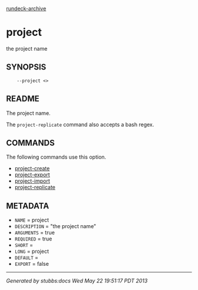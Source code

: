 [rundeck-archive](../../index.html)

# project

the project name

## SYNOPSIS

        --project <>

## README

The project name.

The `project-replicate` command also accepts a bash regex.

## COMMANDS

The following commands use this option.

* [project-create](../../commands/project-create/index.html)
* [project-export](../../commands/project-export/index.html)
* [project-import](../../commands/project-import/index.html)
* [project-replicate](../../commands/project-replicate/index.html)

## METADATA

* `NAME` = project
* `DESCRIPTION` = "the project name"
* `ARGUMENTS` = true
* `REQUIRED` = true
* `SHORT` = 
* `LONG` = project
* `DEFAULT` = 
* `EXPORT` = false

----

*Generated by stubbs:docs Wed May 22 19:51:17 PDT 2013*

